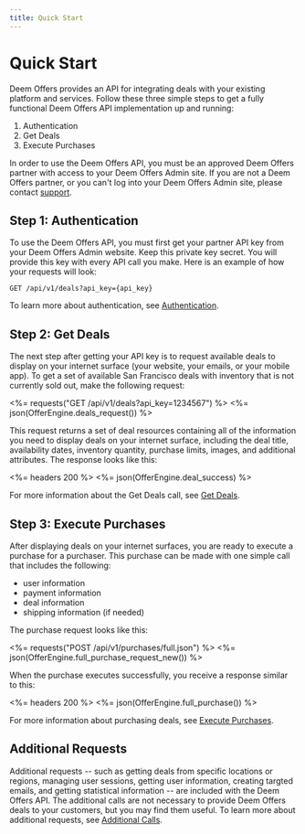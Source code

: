 ```yaml
---
title: Quick Start
---
```


# Quick Start

Deem Offers provides an API for integrating deals with your existing platform and services. Follow these three simple steps to get a fully functional Deem Offers API implementation up and running:

1. Authentication
2. Get Deals
3. Execute Purchases

In order to use the Deem Offers API, you must be an approved Deem Offers partner with access to your Deem Offers Admin site. If you are not a Deem Offers partner, or you can't log into your Deem Offers Admin site, please contact [support](https://www.deem.com/programs/support).

## Step 1: Authentication

To use the Deem Offers API, you must first get your partner API key from your Deem Offers Admin website. Keep this private key secret. You will provide this key with every API call you make. Here is an example of how your requests will look:

	GET /api/v1/deals?api_key={api_key}

To learn more about authentication, see [Authentication](/v1/authentication/).

## Step 2: Get Deals

The next step after getting your API key is to request available deals to display on your internet surface (your website, your emails, or your mobile app). To get a set of available San Francisco deals with inventory that is not currently sold out, make the following request:

<%= requests("GET /api/v1/deals?api_key=1234567") %>
<%= json(OfferEngine.deals_request()) %>

This request returns a set of deal resources containing all of the information you need to display deals on your internet surface, including the deal title, availability dates, inventory quantity, purchase limits, images, and additional attributes. The response looks like this:

<%= headers 200 %>
<%= json(OfferEngine.deal_success) %>

For more information about the Get Deals call, see [Get Deals](/v1/get_deals/).

## Step 3: Execute Purchases

After displaying deals on your internet surfaces, you are ready to execute a purchase for a purchaser. This purchase can be made with one simple call that includes the following:
* user information
* payment information
* deal information
* shipping information (if needed)

The purchase request looks like this:

<%= requests("POST /api/v1/purchases/full.json") %>
<%= json(OfferEngine.full_purchase_request_new()) %>

When the purchase executes successfully, you receive a response similar to this:

<%= headers 200 %>
<%= json(OfferEngine.full_purchase()) %>

For more information about purchasing deals, see [Execute Purchases](/v1/full_purchase/).


## Additional Requests

Additional requests -- such as getting deals from specific locations or regions, managing user sessions, getting user information, creating targted emails, and getting statistical information -- are included with the Deem Offers API. The additional calls are not necessary to provide Deem Offers deals to your customers, but you may find them useful. To learn more about additional requests, see [Additional Calls](/v1/advanced/).
